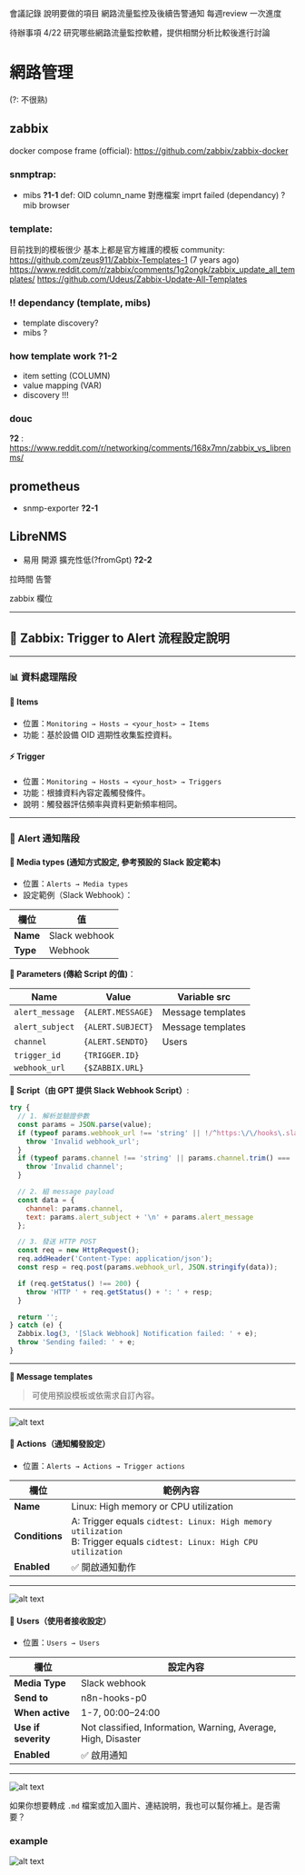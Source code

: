 
會議記錄
    說明要做的項目
    網路流量監控及後續告警通知
    每週review 一次進度

待辦事項
    4/22 研究哪些網路流量監控軟體，提供相關分析比較後進行討論




# 網路管理

(?: 不很熟)

## zabbix

docker compose frame (official): https://github.com/zabbix/zabbix-docker

### snmptrap:

*  mibs **?1-1**
      def: OID column_name 對應檔案
      imprt failed (dependancy)
      ? mib browser

### template: 
   目前找到的模板很少 基本上都是官方維護的模板
   community: https://github.com/zeus911/Zabbix-Templates-1 (7 years ago)
https://www.reddit.com/r/zabbix/comments/1g2ongk/zabbix_update_all_templates/
https://github.com/Udeus/Zabbix-Update-All-Templates
   

### !! dependancy (template, mibs)
* template discovery?
* mibs ?

### how template work **?1-2**
* item setting (COLUMN)
* value mapping (VAR)
* discovery !!!

### douc


**?2** : https://www.reddit.com/r/networking/comments/168x7mn/zabbix_vs_librenms/

## prometheus

* snmp-exporter **?2-1**

## LibreNMS

* 易用 開源 擴充性低(?fromGpt) **?2-2**



拉時間 告警







zabbix 欄位



---

## 🔔 Zabbix: Trigger to Alert 流程設定說明

---

### 📊 資料處理階段

#### 🧱 Items

* 位置：`Monitoring → Hosts → <your_host> → Items`
* 功能：基於設備 OID 週期性收集監控資料。

#### ⚡ Trigger

* 位置：`Monitoring → Hosts → <your_host> → Triggers`
* 功能：根據資料內容定義觸發條件。
* 說明：觸發器評估頻率與資料更新頻率相同。

---

### 🚨 Alert 通知階段

#### 📡 Media types (通知方式設定, 參考預設的 Slack 設定範本)

* 位置：`Alerts → Media types`
* 設定範例（Slack Webhook）：

| 欄位       | 值             |
| -------- | ------------- |
| **Name** | Slack webhook |
| **Type** | Webhook       |

**🔧 Parameters (傳給 Script 的值)**：

| Name            | Value             | Variable src      |
| --------------- | ----------------- | ----------------- |
| `alert_message` | `{ALERT.MESSAGE}` | Message templates |
| `alert_subject` | `{ALERT.SUBJECT}` | Message templates
| `channel`       | `{ALERT.SENDTO}`  | Users             |
| `trigger_id`    | `{TRIGGER.ID}`    |
| `webhook_url`   | `{$ZABBIX.URL}`   | 

**🧠 Script（由 GPT 提供 Slack Webhook Script）**:

```javascript
try {
  // 1. 解析並驗證參數
  const params = JSON.parse(value);
  if (typeof params.webhook_url !== 'string' || !/^https:\/\/hooks\.slack\.com\/services\//.test(params.webhook_url)) {
    throw 'Invalid webhook_url';
  }
  if (typeof params.channel !== 'string' || params.channel.trim() === '') {
    throw 'Invalid channel';
  }

  // 2. 組 message payload
  const data = {
    channel: params.channel,
    text: params.alert_subject + '\n' + params.alert_message
  };

  // 3. 發送 HTTP POST
  const req = new HttpRequest();
  req.addHeader('Content-Type: application/json');
  const resp = req.post(params.webhook_url, JSON.stringify(data));

  if (req.getStatus() !== 200) {
    throw 'HTTP ' + req.getStatus() + ': ' + resp;
  }

  return '';
} catch (e) {
  Zabbix.log(3, '[Slack Webhook] Notification failed: ' + e);
  throw 'Sending failed: ' + e;
}
```

---

**📝 Message templates**

> 可使用預設模板或依需求自訂內容。

---

![alt text](image-5.png)


#### 🎯 Actions（通知觸發設定）

* 位置：`Alerts → Actions → Trigger actions`

| 欄位             | 範例內容                                                                                                                    |
| -------------- | ----------------------------------------------------------------------------------------------------------------------- |
| **Name**       | Linux: High memory or CPU utilization                                                                                   |
| **Conditions** | A: Trigger equals `cidtest: Linux: High memory utilization`<br>B: Trigger equals `cidtest: Linux: High CPU utilization` |
| **Enabled**    | ✅ 開啟通知動作                                                                                                                |

---

![alt text](image-4.png)


#### 👤 Users（使用者接收設定）

* 位置：`Users → Users`

| 欄位                  | 設定內容                                                          |
| ------------------- | ------------------------------------------------------------- |
| **Media Type**      | Slack webhook                                                 |
| **Send to**         | n8n-hooks-p0                                                  |
| **When active**     | 1-7, 00:00–24:00                                              |
| **Use if severity** | Not classified, Information, Warning, Average, High, Disaster |
| **Enabled**         | ✅ 啟用通知                                                        |

---

![alt text](image-3.png)

如果你想要轉成 `.md` 檔案或加入圖片、連結說明，我也可以幫你補上。是否需要？


### example
![alt text](image-6.png)



